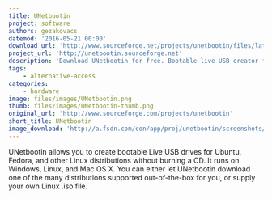 ```yaml
---
title: UNetbootin
project: software
authors: gezakovacs
datemod: '2016-05-21 00:00'
download_url: 'http://www.sourceforge.net/projects/unetbootin/files/latest/download'
project_url: 'http://unetbootin.sourceforge.net'
description: 'Download UNetbootin for free. Bootable live USB creator for Ubuntu, Fedora, and Linux distributions. UNetbootin allows you to create bootable Live USB drives for Ubuntu, Fedora, and other Linux distributions without burning a CD. It runs on Windows, Linux, and Mac OS X.'
tags:
    - alternative-access
categories:
    - hardware
image: files/images/UNetbootin.png
thumb: files/images/UNetbootin-thumb.png
original_url: 'http://www.sourceforge.com/projects/unetbootin'
short_title: UNetbootin
image_download: 'http://a.fsdn.com/con/app/proj/unetbootin/screenshots/300347.jpg/182/137/1'
---
```

UNetbootin allows you to create bootable Live USB drives for Ubuntu, Fedora, and other Linux distributions without burning a CD. It runs on Windows, Linux, and Mac OS X. You can either let UNetbootin download one of the many distributions supported out-of-the-box for you, or supply your own Linux .iso file.